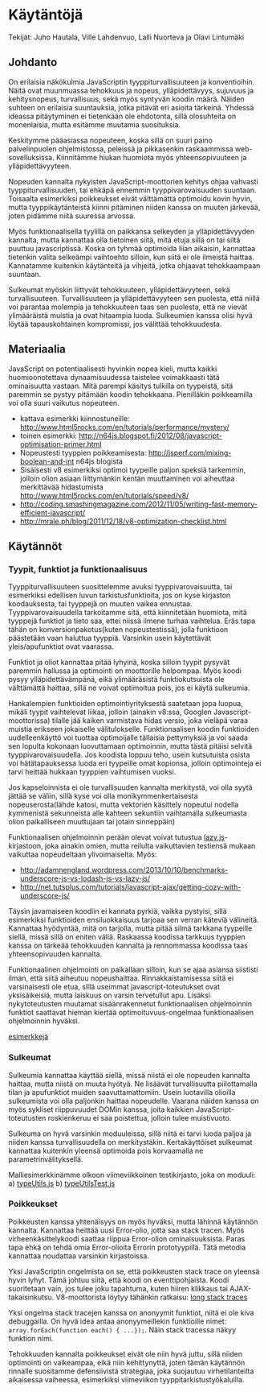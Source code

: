 Käytäntöjä
==========

Tekijät: Juho Hautala, Ville Lahdenvuo, Lalli Nuorteva ja Olavi Lintumäki
## Johdanto

On erilaisia näkökulmia JavaScriptin tyyppiturvallisuuteen ja konventioihin. Näitä ovat muunmuassa tehokkuus ja nopeus, ylläpidettävyys, sujuvuus ja kehitysnopeus, turvallisuus, sekä myös syntyvän koodin määrä. Näiden suhteen on erilaisia suuntauksia, jotka pitävät eri asioita tärkeinä. Yhdessä ideassa pitäytyminen ei tietenkään ole ehdotonta, sillä olosuhteita on monenlaisia, mutta esitämme muutamia suosituksia.

Keskitymme pääasiassa nopeuteen, koska sillä on suuri paino palvelinpuolen ohjelmistossa, peleissä ja pikkasenkin raskaammissa web-sovelluksissa. Kiinnitämme hiukan huomiota myös yhteensopivuuteen ja ylläpidettävyyteen. 

Nopeuden kannalta nykyisten JavaScript-moottorien kehitys ohjaa vahvasti tyyppiturvallisuuden, tai ehkäpä ennemmin tyyppivarovaisuuden suuntaan. Toisaalta esimerkiksi poikkeukset eivät välttämättä optimoidu kovin hyvin, mutta tyyppikäytänteistä kiinni pitäminen niiden kanssa on muuten järkevää, joten pidämme niitä suuressa arvossa.

Myös funktionaalisella tyylillä on paikkansa selkeyden ja ylläpidettävyyden kannalta, mutta kannattaa olla tietoinen siitä, mitä etuja sillä on tai siltä puuttuu javascriptissä. Koska on tyhmää optimoida liian aikaisin, kannattaa tietenkin valita selkeämpi vaihtoehto silloin, kun siitä ei ole ilmeistä haittaa. Kannatamme kuitenkin käytänteitä ja vihjeitä, jotka ohjaavat tehokkaampaan suuntaan.

Sulkeumat myöskin liittyvät tehokkuuteen, ylläpidettävyyteen, sekä turvallisuuteen. Turvallisuuteen ja ylläpidettävyyteen sen puolesta, että niillä voi parantaa molempia ja tehokkuuteen taas sen puolesta, että ne vievät ylimääräistä muistia ja ovat hitaampia luoda. Sulkeumien kanssa olisi hyvä löytää tapauskohtainen kompromissi, jos välittää tehokkuudesta.

## Materiaalia

JavaScript on potentiaalisesti hyvinkin nopea kieli, mutta kaikki huomioonotettava dynaamisuudessa taistelee voimakkaasti tätä ominaisuutta vastaan. Mitä parempi käsitys tulkilla on tyypeistä, sitä paremmin se pystyy pitämään koodin tehokkaana. Pienilläkin poikkeamilla voi olla suuri vaikutus nopeuteen.
* kattava esimerkki kiinnostuneille: http://www.html5rocks.com/en/tutorials/performance/mystery/
* toinen esimerkki: http://n64js.blogspot.fi/2012/08/javascript-optimisation-primer.html
* Nopeustesti tyyppien poikkeamisesta: http://jsperf.com/mixing-boolean-and-int n64js blogista
* Sisäisesti v8 esimerkiksi optimoi tyypeille paljon speksiä tarkemmin, jolloin olion asiaan liittymänkin kentän muuttaminen voi aiheuttaa merkittävää hidastumista http://www.html5rocks.com/en/tutorials/speed/v8/
* http://coding.smashingmagazine.com/2012/11/05/writing-fast-memory-efficient-javascript/
* http://mrale.ph/blog/2011/12/18/v8-optimization-checklist.html

## Käytännöt

### Tyypit, funktiot ja funktionaalisuus

Tyyppiturvallisuuteen suosittelemme avuksi tyyppivarovaisuutta, tai esimerkiksi edellisen luvun tarkistusfunktioita, jos on kyse kirjaston koodauksesta, tai tyyppejä on muuten vaikea ennustaa. Tyyppivarovaisuudella tarkoitamme sitä, että kiinnitetään huomiota, mitä tyyppejä funktiot ja tieto saa, ettei niissä ilmene turhaa vaihtelua. Eräs tapa tähän on konversionpakotus(kuten nopeustestissä), jolla funktioon päästetään vaan haluttua tyyppiä. Varsinkin usein käytettävät yleis/apufunktiot ovat vaarassa. 

Funktiot ja oliot kannattaa pitää lyhyinä, koska silloin tyypit pysyvät paremmin hallussa ja optimointi on moottorille helpompaa. Myös koodi pysyy ylläpidettävämpänä, eikä ylimääräsistä funktiokutsuista ole välttämättä haittaa, sillä ne voivat optimoitua pois, jos ei käytä sulkeumia. 

Hankalempien funktioiden optimointiyrityksestä saatetaan jopa luopua, mikäli tyypit vaihtelevat liikaa, jolloin (ainakin v8:ssa, Googlen Javascript-moottorissa) tilalle jää kaiken varmistava hidas versio, joka vieläpä varaa muistia erikseen jokaiselle välitulokselle. Funktionaalisen koodin funktioiden uudelleenkäyttö voi tuottaa optimoijalle tällaisia pettymyksiä ja voi saada sen lopulta kokonaan luovuttamaan optimoinnin, mutta tästä pitäisi selvitä tyyppivarovaisuudella. Jos koodista loppuu teho, usein kutsutuista osista voi hätätapauksessa luoda eri tyypeille omat kopionsa, jolloin optimointeja ei tarvi heittää hukkaan tyyppien vaihtumisen vuoksi. 

Jos kapseloinnista ei ole turvallisuuden kannalta merkitystä, voi olla syytä jättää se väliin, sillä kyse voi olla monikymmenkertaisesta nopeuserosta(lähde katosi, mutta vektorien käsittely nopeutui nodella kymmenistä sekunneista alle kahteen sekuntiin vaihtamalla sulkeumasta olion paikalliseen muuttujaan tai jotain sinneppäin)

Funktionaalisen ohjelmoinnin perään olevat voivat tutustua [lazy.js](http://danieltao.com/lazy.js/comparisons.html)-kirjastoon, joka ainakin omien, mutta reilulta vaikuttavien testiensä mukaan vaikuttaa nopeudeltaan ylivoimaiselta.
Myös:
* http://adamnengland.wordpress.com/2013/10/10/benchmarks-underscore-js-vs-lodash-js-vs-lazy-js/
* http://net.tutsplus.com/tutorials/javascript-ajax/getting-cozy-with-underscore-js/

Täysin javamaiseen koodiin ei kannata pyrkiä, vaikka pystyisi, sillä esimerkiksi funktioiden ensiluokkaisuus tarjoaa sen verran käteviä välineitä. Kannattaa hyödyntää, mitä on tarjolla, mutta pitää silmä tarkkana tyypeille siellä, missä sillä on eniten väliä. Raskaassa koodissa tarkkuus tyyppien kanssa on tärkeää tehokkuuden kannalta ja rennommassa koodissa taas yhteensopivuuden kannalta.

Funktionaalinen ohjelmointi on paikallaan silloin, kun se ajaa asiansa siististi ilman, että siitä aiheutuu nopeushaittaa. Rinnakkaistamisessa siitä ei varsinaisesti ole etua, sillä useimmat javascript-toteutukset ovat yksisäikeisiä, mutta laiskuus on varsin tervetullut apu. Lisäksi nykytoteutusten muutamat sisäänrakennetut funktionaalisen ohjelmoinnin funktiot saattavat hieman kiertää optimoituvuus-ongelmaa funktionaalisen ohjelmoinnin hyväksi.


[esimerkkejä](./functionalExamples.js)


### Sulkeumat
Sulkeumia kannattaa käyttää siellä, missä niistä ei ole nopeuden kannalta haittaa, mutta niistä on muuta hyötyä. Ne lisäävät turvallisuutta piilottamalla tilan ja apufunktiot muiden saavuttamattomiin. 
Usein luotavilla olioilla sulkeumista voi olla paljonkin haittaa nopeudelle. Vaarana näiden kanssa on myös sykliset riippuvuudet DOMin kanssa, joita kaikkien JavaScript-toteutusten roskienkeruu ei saa poistettua, jolloin tulee muistivuoto.

Sulkeuma on hyvä varsinkin moduuleissa, sillä niitä ei tarvi luoda paljoa ja niiden kanssa turvallisuudella on merkitystäkin. Kertakäyttöiset sulkeumat kannattaa kuitenkin yleensä optimoida pois korvaamalla ne parametrinvälityksellä.

Malliesimerkkinämme olkoon viimeviikkoinen testikirjasto, joka on moduuli: a) [typeUtils.js](../1-tyyppiturvallisuus/typeUtils.js) b) [typeUtilsTest.js](../test/type/typeUtilsTest.js)

### Poikkeukset

Poikkeusten kanssa yhtenäisyys on myös hyväksi, mutta lähinnä käytännön kannalta.
Kannattaa heittää uusi Error-olio, jotta saa stack tracen.
Myös virheenkäsittelykoodi saattaa riippua Error-olion ominaisuuksista.
Paras tapa ehkä on tehdä omia Error-olioita Errorin prototyypillä.
Tätä metodia kannattaa noudattaa varsinkin kirjastoissa.

Yksi JavaScriptin ongelmista on se, että poikkeusten stack trace on yleensä hyvin lyhyt.
Tämä johtuu siitä, että koodi on eventtipohjaista.
Koodi suoritetaan vain, jos tulee joku tapahtuma, kuten hiiren klikkaus tai AJAX-takaisinkutsu.
V8-moottorista löytyy tähänkin ratkaisu: [long stack traces](https://github.com/tlrobinson/long-stack-traces)

Yksi ongelma stack tracejen kanssa on anonyymit funktiot, niitä ei ole kiva debuggailla.
On hyvä idea antaa anonyymeillekin funktioille nimet: `array.forEach(function each() { ...});`. Näin stack tracessa näkyy funktion nimi.

Tehokkuuden kannalta poikkeukset eivät ole niin hyvä juttu, sillä niiden optimointi on vaikeampaa, eikä niin kehittynyttä, joten tämän käytännön rinnalle suositamme defensiivistä strategiaa, joka suojautuu virhetilanteilta aikaisessa vaiheessa, esimerkiksi viimeviikon tyyppitarkistustyökaluilla.

